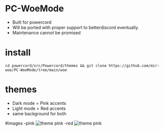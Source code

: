# PC-WoeMode
- Built for powercord
- Will be ported with proper support to betterdiscord eventually.
- Maintenance cannot be promised

# install 
```
cd powercord/src/Powercord/themes && git clone https://github.com/mir-woe/PC-WoeMode/tree/main/woe
```

# themes 
- Dark mode = Pink accents
- Light mode = Red accents
- same background for both

#images 
-pink
<img src="https://mir-woe.github.io/misc/images/themes/pink.png" alt="theme pink">
-red
<img src="https://mir-woe.github.io/misc/images/themes/red.png" alt="theme pink">
